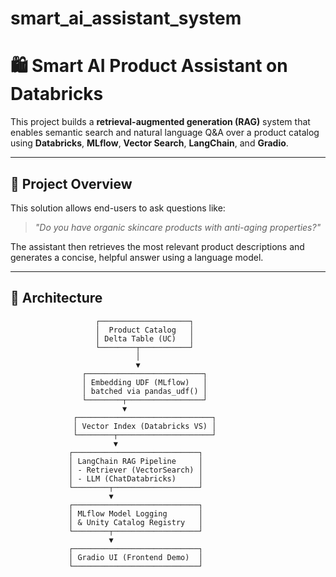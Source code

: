 # smart_ai_assistant_system

# 🛍️ Smart AI Product Assistant on Databricks

This project builds a **retrieval-augmented generation (RAG)** system that enables semantic search and natural language Q&A over a product catalog using **Databricks**, **MLflow**, **Vector Search**, **LangChain**, and **Gradio**.

---

## 🚀 Project Overview

This solution allows end-users to ask questions like:

> *"Do you have organic skincare products with anti-aging properties?"*

The assistant then retrieves the most relevant product descriptions and generates a concise, helpful answer using a language model.

---

## 📐 Architecture

```text
                   ┌────────────────────┐
                   │  Product Catalog   │
                   │ Delta Table (UC)   │
                   └────────┬───────────┘
                            │
                            ▼
                ┌──────────────────────────┐
                │ Embedding UDF (MLflow)   │
                │ batched via pandas_udf() │
                └────────┬─────────────────┘
                         ▼
              ┌──────────────────────────────┐
              │ Vector Index (Databricks VS) │
              └────────┬─────────────────────┘
                       ▼
             ┌────────────────────────────┐
             │ LangChain RAG Pipeline     │
             │ - Retriever (VectorSearch) │
             │ - LLM (ChatDatabricks)     │
             └────────┬───────────────────┘
                      ▼
             ┌────────────────────────────┐
             │ MLflow Model Logging       │
             │ & Unity Catalog Registry   │
             └────────┬───────────────────┘
                      ▼
             ┌────────────────────────────┐
             │ Gradio UI (Frontend Demo)  │
             └────────────────────────────┘
